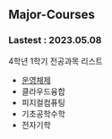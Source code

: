## Major-Courses
### Lastest : 2023.05.08
4학년 1학기 전공과목 리스트
- [운영체제](naver.com)
- 클라우드융합
- 피지컬컴퓨팅
- 기초공학수학
- 전자기학